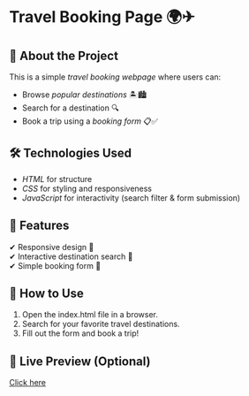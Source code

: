 # Travel Booking Page 🌍✈

## 🚀 About the Project
This is a simple *travel booking webpage* where users can:  
- Browse *popular destinations* 🏝🏙  
- Search for a destination 🔍  
- Book a trip using a *booking form* 📋✅  

## 🛠 Technologies Used
- *HTML* for structure  
- *CSS* for styling and responsiveness  
- *JavaScript* for interactivity (search filter & form submission)  

## 🎯 Features
✔ Responsive design 📱  
✔ Interactive destination search 🔎  
✔ Simple booking form 📝  

## 📂 How to Use
1. Open the index.html file in a browser.  
2. Search for your favorite travel destinations.  
3. Fill out the form and book a trip!  

## 🔗 Live Preview (Optional)
[Click here](https://github.com/Shiva-438/V-Week2.git)
